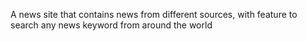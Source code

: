 A news site that contains news from different sources, with feature to search any news keyword from around the world

